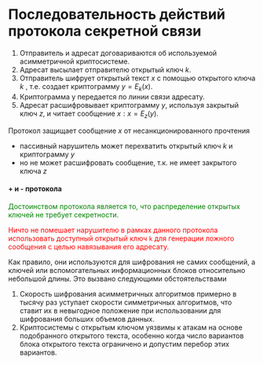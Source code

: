 # Последовательность действий протокола секретной связи

1. Отправитель и адресат договариваются об используемой асимметричной криптосистеме.
1. Адресат высылает отправителю открытый ключ $k$.
1. Отправитель шифрует открытый текст $x$ с помощью открытого ключа $k$ , т.е. создает криптограмму $y = E_{k} (x)$.
1. Криптограмма у передается по линии связи адресату.
1. Адресат расшифровывает криптограмму $у$, используя закрытый ключ $z$, и читает сообщение $x: x= E_{z} (y)$.

Протокол защищает сообщение $х$ от несанкционированного прочтения
- пассивный нарушитель может перехватить открытый ключ $k$ и криптограмму $y$
- но не может расшифровать сообщение, т.к. не имеет закрытого ключа $z$

#### + и - протокола

<span style="color: green">Достоинством протокола является то, что распределение открытых ключей не требует секретности.</span>

<span style="color: red">Ничто не помешает нарушителю в рамках данного протокола использовать доступный открытый ключ ```k``` для генерации ложного сообщения с целью навязывания его адресату.</span>

Как правило, они используются для шифрования не самих сообщений, а ключей или вспомогательных информационных блоков относительно небольшой длины. Это вызвано следующими обстоятельствами
1. Скорость шифрования асимметричных алгоритмов примерно в тысячу раз уступает скорости симметричных алгоритмов, что ставит их в невыгодное положение при использовании для шифрования больших объемов данных.
2. Криптосистемы с открытым ключом уязвимы к атакам на основе подобранного открытого текста, особенно когда число вариантов блока открытого текста ограничено и допустим перебор этих вариантов.

